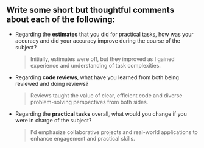 ## Write some short but thoughtful comments about each of the following:

- Regarding the **estimates** that you did for practical tasks, how was your accuracy and did your accuracy improve during the course of the subject?

   > Initially, estimates were off, but they improved as I gained experience and understanding of task complexities.

- Regarding **code reviews**, what have you learned from both being reviewed and doing reviews?

   > Reviews taught the value of clear, efficient code and diverse problem-solving perspectives from both sides.

- Regarding the **practical tasks** overall, what would you change if you were in charge of the subject?

   > I'd emphasize collaborative projects and real-world applications to enhance engagement and practical skills.
